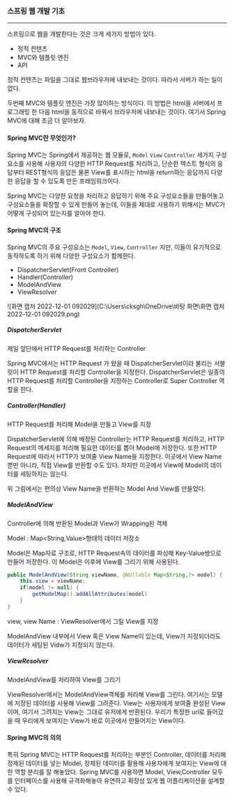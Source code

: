 ### 스프링 웹 개발 기초

------

스프링으로 웹을 개발한다는 것은 크게 세가지 방법이 있다. 

* 정적 컨텐츠
* MVC와 템플릿 엔진
* API

정적 컨텐츠는 파일을 그대로 웹브라우저에 내보내는 것이다. 따라서 서버가 하는 일이 없다. 

두번째 MVC와 템플릿 엔진은 가장 많이하는 방식이다. 이 방법은 html을 서버에서 프로그래밍 한 다음 html을 동적으로 바꿔서 브라우저에 내보내는 것이다. 여기서 Spring MVC에 대해 조금 더 알아보자.



#### Spring MVC란 무엇인가?

Spring MVC는 Spring에서 제공하는 웹 모듈로, `Model` `View` `Controller` 세가지 구성요소를 사용해 사용자의 다양한 HTTP Request를 처리하고, 단순한 텍스트 형식의 응답부터 REST형식의 응답은 물론 View를 표시하는 html을 return하는 응답까지 다양한 응답을 할 수 있도록 만든 프레임워크이다. 

Spring MVC는 다양한 요청을 처리하고 응답하기 위해 주요 구성요소들을 만들어놓고 구성요소들을 확장할 수 있게 만들어 놓는데, 이들을 제대로 사용하기 위해서는 MVC가 어떻게 구성되어 있는지를 알아야 한다. 



#### Spring MVC의 구조

Spring MVC의 주요 구성요소는 `Model`, `View`, `Controller` 지만, 이들이 유기적으로 동작하도록 하기 위해 다양한 구성요소가 함께한다. 

* DispatcherServlet(Front Controller)
* Handler(Controller)
* ModelAndView
* ViewResolver

![화면 캡처 2022-12-01 092029](C:\Users\cksgh\OneDrive\바탕 화면\화면 캡처 2022-12-01 092029.png)

##### DispatcherServlet 

제일 앞단에서 HTTP Request를 처리하는 Controller

Spring MVC에서는 HTTP Request 가 왔을 때 DispatcherServlet이라 불리는 서블릿이 HTTP Request를 처리할 Controller을 지정한다. DispatcherServlet은 일종의 HTTP Request를 처리할 Controller을 지정하는 Controller로 Super Controller 역할을 한다. 

##### Controller(Handler)

HTTP Request를 처리해 Model을 만들고 View를 지정

DispatcherServlet에 의해 배정된 Controller는 HTTP  Request를 처리하고, HTTP Request의 메세지를 처리해 필요한 데이터를 뽑아 Model에 저장한다. 또한 HTTP Request에 따라서 HTTP가 보여줄 View Name을 지정한다. 이곳에서  View Name뿐만 아니라, 직접 View를 반환할 수도 있다. 하지만 이곳에서 View에 Model의 데이터를 세팅하지는 않는다. 

위 그림에서는 편의상 View Name을 반환하는 Model And View를 만들었다. 

##### ModelAndView 

Controller에 의해 반환된 Model과 View가 Wrapping된 객체 

Model : Map<String,Value>형태의 데이터 저장소

Model은 Map자료 구조로, HTTP Request속의 데이터를 파싱해 Key-Value쌍으로 만들어 저장한다. 이 Model은 이후에 View를 그리기 위해 사용된다. 

```java
public ModelAndView(String viewName, @NUllable Map<String,?> model) {
    this.view = viewName;
    if(model != null) {
        getModelMap().addAllAttributes(model)
    }
}
```

view, view Name : ViewResolver에서 그릴 View를 지정

ModelAndView 내부에서 View 혹은 View Name이 있는데, View가 지정되더라도 데이터가 세팅된 Vidw가 지정되지 않는다. 

##### ViewResolver

ModelAndView를 처리하여 View를 그리기

ViewResolver에서는 ModelAndView객체를 처리해 View를 그린다. 여기서는 모델에 저장된 데이터를 사용해 View를 그려준다. View는 사용자에게 보여줄 완성된 View이며, 여기서 그려지는 View는 그대로 유저에게 반환된다. 우리가 특정한 url로 들어갔을 때 우리에게 보여지는 View가 바로 이곳에서 만들어지는 View이다. 



#### Spring MVC의 의의

특히 Spring MVC는 HTTP Request를 처리하는 부분인 Controller, 데이터를 처리해 정제된 데이터를 넣는 Model, 정제된 데이터를 활용해 사용자에게 보여지는 View에 대한 역할 분리를 잘 해놓았다. Spring MVC를 사용하면 Model, View,Controller 모두를 인터페이스를 사용해 규격화해놓아 유연하고 확장성 있게 웹 어플리케이션을 설계할 수 있다. 